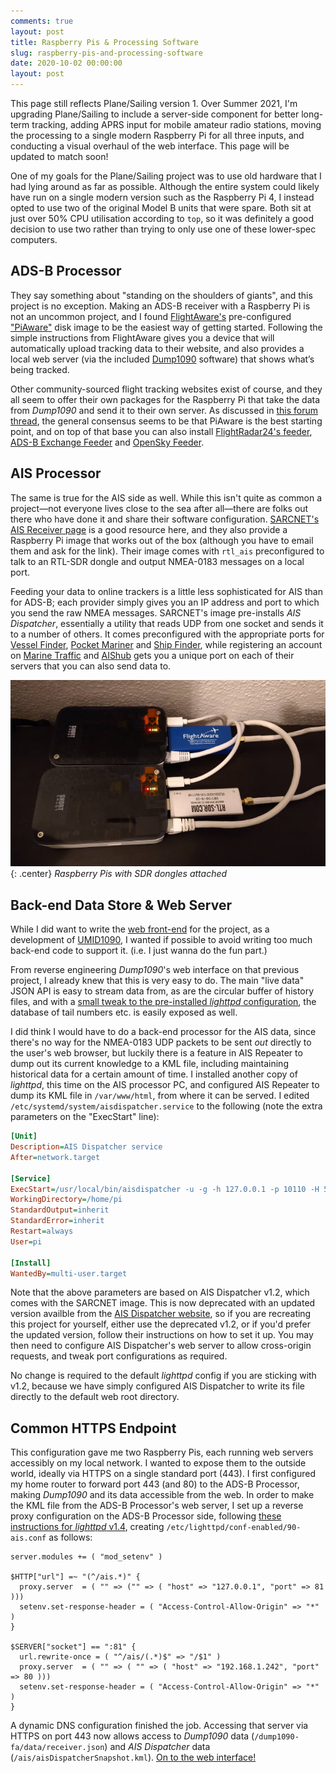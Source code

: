 ```yaml
---
comments: true
layout: post
title: Raspberry Pis & Processing Software
slug: raspberry-pis-and-processing-software
date: 2020-10-02 00:00:00
layout: post
---
```


<div class="notes"><p>This page still reflects Plane/Sailing version 1. Over Summer 2021, I'm upgrading Plane/Sailing to include a server-side component for better long-term tracking, adding APRS input for mobile amateur radio stations, moving the processing to a single modern Raspberry Pi for all three inputs, and conducting a visual overhaul of the web interface. This page will be updated to match soon!</p></div>

One of my goals for the Plane/Sailing project was to use old hardware that I had lying around as far as possible. Although the entire system could likely have run on a single modern version such as the Raspberry Pi 4, I instead opted to use two of the original Model B units that were spare. Both sit at just over 50% CPU utilisation according to `top`, so it was definitely a good decision to use two rather than trying to only use one of these lower-spec computers.

## ADS-B Processor

They say something about "standing on the shoulders of giants", and this project is no exception. Making an ADS-B receiver with a Raspberry Pi is not an uncommon project, and I found [FlightAware's](https://flightaware.com/) pre-configured ["PiAware"](https://flightaware.com/adsb/piaware/build) disk image to be the easiest way of getting started. Following the simple instructions from FlightAware gives you a device that will automatically upload tracking data to their website, and also provides a local web server (via the included [Dump1090](https://www.satsignal.eu/raspberry-pi/dump1090.html) software) that shows what’s being tracked.

Other community-sourced flight tracking websites exist of course, and they all seem to offer their own packages for the Raspberry Pi that take the data from *Dump1090* and send it to their own server. As discussed in [this forum thread](https://forum.flightradar24.com/forum/radar-forums/flightradar24-feeding-data-to-flightradar24/11792-beginner-feed-both-fr24-und-fa-with-raspberry-pi-3-model-b-flightaware-pro-stick), the general consensus seems to be that PiAware is the best starting point, and on top of that base you can also install [FlightRadar24's feeder](https://www.flightradar24.com/share-your-data), [ADS-B Exchange Feeder](https://www.adsbexchange.com/how-to-feed/#scriptmethod) and [OpenSky Feeder](https://opensky-network.org/community/projects/30-dump1090-feeder).

## AIS Processor

The same is true for the AIS side as well. While this isn't quite as common a project&mdash;not everyone lives close to the sea after all&mdash;there are folks out there who have done it and share their software configuration. [SARCNET's AIS Receiver page](https://www.sarcnet.org/ais-receiver.html) is a good resource here, and they also provide a Raspberry Pi image that works out of the box (although you have to email them and ask for the link). Their image comes with `rtl_ais` preconfigured to talk to an RTL-SDR dongle and output NMEA-0183 messages on a local port.

Feeding your data to online trackers is a little less sophisticated for AIS than for ADS-B; each provider simply gives you an IP address and port to which you send the raw NMEA messages. SARCNET's image pre-installs *AIS Dispatcher*, essentially a utility that reads UDP from one socket and sends it to a number of others. It comes preconfigured with the appropriate ports for [Vessel Finder](https://stations.vesselfinder.com/become-partner), [Pocket Mariner](http://pocketmariner.com/ais-ship-tracking/cover-your-area/) and [Ship Finder](https://shipfinder.co/about/coverage/), while registering an account on [Marine Traffic](https://www.marinetraffic.com/en/users/register/1/12) and [AIShub](http://www.aishub.net/join-us) gets you a unique port on each of their servers that you can also send data to.

![Two Raspberry Pis with SDR dongles attached](/hardware/planesailing/pis.jpg){: .center}
*Raspberry Pis with SDR dongles attached*

## Back-end Data Store & Web Server

While I did want to write the [web front-end](../web-front-end/) for the project, as a development of [UMID1090](https://github.com/ianrenton/umid1090), I wanted if possible to avoid writing too much back-end code to support it. (i.e. I just wanna do the fun part.)

From reverse engineering *Dump1090*'s web interface on that previous project, I already knew that this is very easy to do. The main "live data" JSON API is easy to stream data from, as are the circular buffer of history files, and with a [small tweak to the pre-installed *lighttpd* configuration](https://github.com/ianrenton/dump1090/commit/8aa9dc8b8fd43d4755a8042423af2ab841f104bf), the database of tail numbers etc. is easily exposed as well.

I did think I would have to do a back-end processor for the AIS data, since there's no way for the NMEA-0183 UDP packets to be sent *out* directly to the user's web browser, but luckily there is a feature in AIS Repeater to dump out its current knowledge to a KML file, including maintaining historical data for a certain amount of time. I installed another copy of *lighttpd*, this time on the AIS processor PC, and configured AIS Repeater to dump its KML file in `/var/www/html`, from where it can be served. I edited `/etc/systemd/system/aisdispatcher.service` to the following (note the extra parameters on the "ExecStart" line):

```ini
[Unit]
Description=AIS Dispatcher service
After=network.target

[Service]
ExecStart=/usr/local/bin/aisdispatcher -u -g -h 127.0.0.1 -p 10110 -H 54.225.113.225:5322,109.200.19.151:4001 -X 10 -z no -S /var/www/html
WorkingDirectory=/home/pi
StandardOutput=inherit
StandardError=inherit
Restart=always
User=pi

[Install]
WantedBy=multi-user.target
```

Note that the above parameters are based on AIS Dispatcher v1.2, which comes with the SARCNET image. This is now deprecated with an updated version availble from the [AIS Dispatcher website](https://www.aishub.net/ais-dispatcher), so if you are recreating this project for yourself, either use the deprecated v1.2, or if you'd prefer the updated version, follow their instructions on how to set it up. You may then need to configure AIS Dispatcher's web server to allow cross-origin requests, and tweak port configurations as required.

No change is required to the default *lighttpd* config if you are sticking with v1.2, because we have simply configured AIS Dispatcher to write its file directly to the default web root directory.

## Common HTTPS Endpoint

This configuration gave me two Raspberry Pis, each running web servers accessibly on my local network. I wanted to expose them to the outside world, ideally via HTTPS on a single standard port (443). I first configured my home router to forward port 443 (and 80) to the ADS-B Processor, making *Dump1090* and its data accessible from the web. In order to make the KML file from the ADS-B Processor's web server, I set up a reverse proxy configuration on the ADS-B Processor side, following [these instructions for *lighttpd* v1.4](https://stackoverflow.com/a/19466700/58755), creating `/etc/lighttpd/conf-enabled/90-ais.conf` as follows:

```ApacheConf
server.modules += ( "mod_setenv" )

$HTTP["url"] =~ "(^/ais.*)" {
  proxy.server  = ( "" => ("" => ( "host" => "127.0.0.1", "port" => 81 )))
  setenv.set-response-header = ( "Access-Control-Allow-Origin" => "*" )
}

$SERVER["socket"] == ":81" {
  url.rewrite-once = ( "^/ais/(.*)$" => "/$1" )
  proxy.server  = ( "" => ( "" => ( "host" => "192.168.1.242", "port" => 80 )))
  setenv.set-response-header = ( "Access-Control-Allow-Origin" => "*" )
}
```

A dynamic DNS configuration finished the job. Accessing that server via HTTPS on port 443 now allows access to *Dump1090* data (`/dump1090-fa/data/receiver.json`) and *AIS Dispatcher* data (`/ais/aisDispatcherSnapshot.kml`). [On to the web interface!](../web-front-end/)